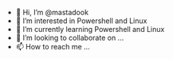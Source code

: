 - 👋 Hi, I’m @mastadook
- 👀 I’m interested in Powershell and Linux
- 🌱 I’m currently learning Powershell and Linux
- 💞️ I’m looking to collaborate on ...
- 📫 How to reach me ...

<!---
mastadook/mastadook is a ✨ special ✨ repository because its `README.md` (this file) appears on your GitHub profile.
You can click the Preview link to take a look at your changes.
--->
